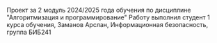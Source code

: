 Проект за 2 модуль 2024/2025 года обучения по дисциплине "Алгоритмизация и программирование"
Работу выполнил студент 1 курса обучения, Заманов Арслан, Информационная безопасность, группа БИБ241
